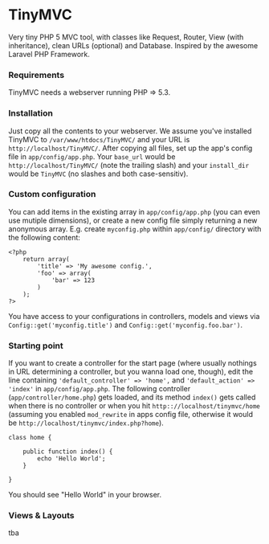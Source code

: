 # TinyMVC
Very tiny PHP 5 MVC tool, with classes like Request, Router, View (with inheritance), clean URLs (optional) and Database. Inspired by the awesome Laravel PHP Framework.


### Requirements
TinyMVC needs a webserver running PHP => 5.3.


### Installation
Just copy all the contents to your webserver.
We assume you've installed TinyMVC to `/var/www/htdocs/TinyMVC/` and your URL is `http://localhost/TinyMVC/`.
After copying all files, set up the app's config file in `app/config/app.php`.
Your `base_url` would be `http://localhost/TinyMVC/` (note the trailing slash) and your `install_dir` would be `TinyMVC` (no slashes and both case-sensitiv).


### Custom configuration
You can add items in the existing array in `app/config/app.php` (you can even use mutiple dimensions), or create a new config file simply returning a new anonymous array. E.g. create `myconfig.php` within `app/config/` directory with the following content:

    <?php
        return array(
            'title' => 'My awesome config.',
            'foo' => array(
                'bar' => 123
            )
        );
    ?>

You have access to your configurations in controllers, models and views via `Config::get('myconfig.title')` and `Config::get('myconfig.foo.bar')`.


### Starting point
If you want to create a controller for the start page (where usually nothings in URL determining a controller, but you wanna load one, though), edit the line containing `'default_controller' => 'home',` and `'default_action' => 'index'` in `app/config/app.php`. The following controller (`app/controller/home.php`) gets loaded, and its method `index()` gets called when there is no controller or when you hit `http:://localhost/tinymvc/home` (assuming you enabled `mod_rewrite` in apps config file, otherwise it would be `http://localhost/tinymvc/index.php?home`).

    class home {

        public function index() {
            echo 'Hello World';
        }

    }

You should see "Hello World" in your browser.


### Views & Layouts
tba
